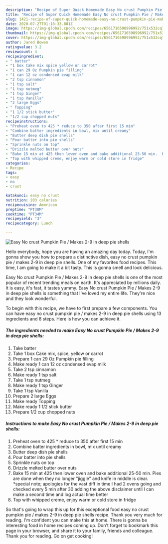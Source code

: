 ```yaml
---
description: "Recipe of Super Quick Homemade Easy No crust Pumpkin Pie / Makes 2-9 in deep pie shells"
title: "Recipe of Super Quick Homemade Easy No crust Pumpkin Pie / Makes 2-9 in deep pie shells"
slug: 1421-recipe-of-super-quick-homemade-easy-no-crust-pumpkin-pie-makes-2-9-in-deep-pie-shells
date: 2020-07-27T01:18:33.881Z
image: https://img-global.cpcdn.com/recipes/6561716598996992/751x532cq70/easy-no-crust-pumpkin-pie-makes-2-9-in-deep-pie-shells-recipe-main-photo.jpg
thumbnail: https://img-global.cpcdn.com/recipes/6561716598996992/751x532cq70/easy-no-crust-pumpkin-pie-makes-2-9-in-deep-pie-shells-recipe-main-photo.jpg
cover: https://img-global.cpcdn.com/recipes/6561716598996992/751x532cq70/easy-no-crust-pumpkin-pie-makes-2-9-in-deep-pie-shells-recipe-main-photo.jpg
author: Jared Bowen
ratingvalue: 3.2
reviewcount: 4
recipeingredient:
- " batter"
- "1 box Cake mix spice yellow or carrot"
- "1 can 29 Oz Pumpkin pie filling"
- "1 can 12 oz condensed evap milk"
- "2 tsp cinnamon"
- "1 tsp salt"
- "1 tsp nutmeg"
- "1 tsp Ginger"
- "1 tsp Vanilla"
- "2 large Eggs"
- " Topping"
- "1 1/2 stick butter"
- "1/2 cup chopped nuts"
recipeinstructions:
- "Preheat oven to 425 * reduce to 350 after first 15 min"
- "Combine batter ingredients in bowl, mix until creamy"
- "Butter deep dish pie shells"
- "Pour batter into pie shells"
- "Sprinkle nuts on top"
- "Drizzle melted butter over nuts"
- "Bake 15 min at 425 then lower oven and bake additional 25-50 min.  Pies are done when they no longer &#34;jiggle&#34; and knife in middle is clear.  *special note; apologies for the vast diff in time I had 2 ovens going and checked every 5 min after 30 adding the above disclaimer until I can make a second time and log actual time better"
- "Top with whipped creme, enjoy warm or cold store in fridge"
categories:
- Recipe
tags:
- easy
- no
- crust

katakunci: easy no crust 
nutrition: 203 calories
recipecuisine: American
preptime: "PT30M"
cooktime: "PT34M"
recipeyield: "3"
recipecategory: Lunch

---
```



![Easy No crust Pumpkin Pie / Makes 2-9 in deep pie shells](https://img-global.cpcdn.com/recipes/6561716598996992/751x532cq70/easy-no-crust-pumpkin-pie-makes-2-9-in-deep-pie-shells-recipe-main-photo.jpg)

Hello everybody, hope you are having an amazing day today. Today, I'm gonna show you how to prepare a distinctive dish, easy no crust pumpkin pie / makes 2-9 in deep pie shells. One of my favorites food recipes. This time, I am going to make it a bit tasty. This is gonna smell and look delicious.



Easy No crust Pumpkin Pie / Makes 2-9 in deep pie shells is one of the most popular of recent trending meals on earth. It's appreciated by millions daily. It is easy, it's fast, it tastes yummy. Easy No crust Pumpkin Pie / Makes 2-9 in deep pie shells is something that I've loved my entire life. They're nice and they look wonderful.


To begin with this recipe, we have to first prepare a few components. You can have easy no crust pumpkin pie / makes 2-9 in deep pie shells using 13 ingredients and 8 steps. Here is how you can achieve it.

<!--inarticleads1-->

##### The ingredients needed to make Easy No crust Pumpkin Pie / Makes 2-9 in deep pie shells:

1. Take  batter
1. Take 1 box Cake mix, spice, yellow or carrot
1. Prepare 1 can 29 Oz Pumpkin pie filling
1. Make ready 1 can 12 oz condensed evap milk
1. Take 2 tsp cinnamon
1. Make ready 1 tsp salt
1. Take 1 tsp nutmeg
1. Make ready 1 tsp Ginger
1. Take 1 tsp Vanilla
1. Prepare 2 large Eggs
1. Make ready  Topping
1. Make ready 1 1/2 stick butter
1. Prepare 1/2 cup chopped nuts




<!--inarticleads2-->

##### Instructions to make Easy No crust Pumpkin Pie / Makes 2-9 in deep pie shells:

1. Preheat oven to 425 * reduce to 350 after first 15 min
1. Combine batter ingredients in bowl, mix until creamy
1. Butter deep dish pie shells
1. Pour batter into pie shells
1. Sprinkle nuts on top
1. Drizzle melted butter over nuts
1. Bake 15 min at 425 then lower oven and bake additional 25-50 min.  Pies are done when they no longer &#34;jiggle&#34; and knife in middle is clear.  *special note; apologies for the vast diff in time I had 2 ovens going and checked every 5 min after 30 adding the above disclaimer until I can make a second time and log actual time better
1. Top with whipped creme, enjoy warm or cold store in fridge




So that's going to wrap this up for this exceptional food easy no crust pumpkin pie / makes 2-9 in deep pie shells recipe. Thank you very much for reading. I'm confident you can make this at home. There is gonna be interesting food in home recipes coming up. Don't forget to bookmark this page in your browser, and share it to your family, friends and colleague. Thank you for reading. Go on get cooking!
